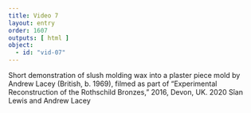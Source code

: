 ```yaml
---
title: Video 7
layout: entry
order: 1607
outputs: [ html ]
object:
  - id: "vid-07"
---
```


Short demonstration of slush molding wax into a plaster piece mold by Andrew Lacey (British, b. 1969), filmed as part of “Experimental Reconstruction of the Rothschild Bronzes,” 2016, Devon, UK. 2020 Sîan Lewis and Andrew Lacey
